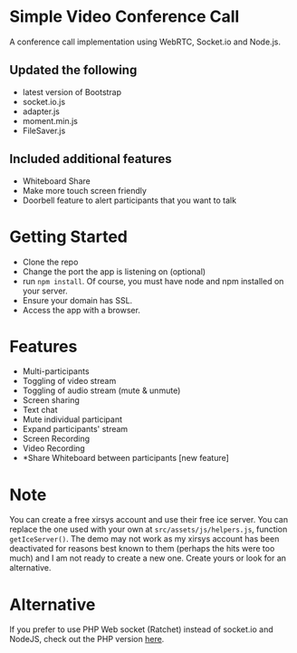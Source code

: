 # Simple Video Conference Call
A conference call implementation using WebRTC, Socket.io and Node.js.

## Updated the following
- latest version of Bootstrap
- socket.io.js
- adapter.js
- moment.min.js
- FileSaver.js

## Included additional features
- Whiteboard Share
- Make more touch screen friendly
- Doorbell feature to alert participants that you want to talk

# Getting Started
- Clone the repo
- Change the port the app is listening on (optional)
- run `npm install`. Of course, you must have node and npm installed on your server.
- Ensure your domain has SSL.
- Access the app with a browser.

# Features
- Multi-participants
- Toggling of video stream
- Toggling of audio stream (mute & unmute)
- Screen sharing
- Text chat
- Mute individual participant
- Expand participants' stream
- Screen Recording
- Video Recording
- *Share Whiteboard between participants [new feature]


# Note
You can create a free xirsys account and use their free ice server. You can replace the one used with your own at `src/assets/js/helpers.js`, function `getIceServer()`. The demo may not work as my xirsys account has been deactivated for reasons best known to them (perhaps the hits were too much) and I am not ready to create a new one. Create yours or look for an alternative.


# Alternative
If you prefer to use PHP Web socket (Ratchet) instead of socket.io and NodeJS, check out the PHP version [here](https://github.com/amirsanni/conference-call-ratchet).
